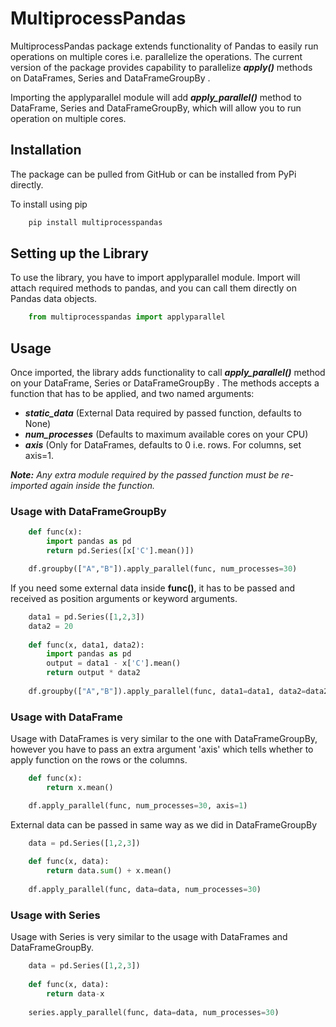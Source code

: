 # MultiprocessPandas

MultiprocessPandas package extends functionality of Pandas to easily run operations on multiple cores i.e. parallelize the operations. The current version of the package provides capability to parallelize ***apply()*** methods on DataFrames, Series and DataFrameGroupBy .

Importing the applyparallel module will add ***apply_parallel()*** method to DataFrame, Series and DataFrameGroupBy, which will allow you to run operation on multiple cores.

## Installation
The package can be pulled from GitHub or can be installed from PyPi directly. 

To install using pip
```python
    pip install multiprocesspandas
```
## Setting up the Library
To use the library, you have to import applyparallel module. Import will attach required methods to pandas, and you can call them directly on Pandas data objects. 
```python
    from multiprocesspandas import applyparallel
```
## Usage
Once imported, the library adds functionality to call ***apply_parallel()*** method on your DataFrame, Series or DataFrameGroupBy . The methods accepts a function that has to be applied, and two named arguments:

 - ***static_data*** (External Data required by passed function, defaults to None)
 - ***num_processes*** (Defaults to maximum available cores on your CPU)
 - ***axis*** (Only for DataFrames, defaults to 0 i.e. rows. For columns, set axis=1.

***Note:** Any extra module required by the passed function must be re-imported again inside the function.*

### Usage with DataFrameGroupBy 
```python
    def func(x):
        import pandas as pd
        return pd.Series([x['C'].mean()])

    df.groupby(["A","B"]).apply_parallel(func, num_processes=30)
```
If you need some external data inside **func()**, it has to be passed and received as position arguments or keyword arguments.
```python
    data1 = pd.Series([1,2,3])
    data2 = 20
    
    def func(x, data1, data2):
        import pandas as pd
        output = data1 - x['C'].mean()
        return output * data2
	
    df.groupby(["A","B"]).apply_parallel(func, data1=data1, data2=data2, num_processes=30)
```
### Usage with DataFrame
Usage with DataFrames is very similar to the one with DataFrameGroupBy, however you have to pass an extra argument 'axis' which tells whether to apply function on  the rows or the columns.
```python
    def func(x):
        return x.mean()

    df.apply_parallel(func, num_processes=30, axis=1)
```
External data can be passed in same way as we did in DataFrameGroupBy
```python
    data = pd.Series([1,2,3])
    
    def func(x, data):
        return data.sum() + x.mean()
	
    df.apply_parallel(func, data=data, num_processes=30)
```
### Usage with Series
Usage with Series is very similar to the usage with DataFrames and DataFrameGroupBy.
```python
    data = pd.Series([1,2,3])
    
    def func(x, data):
	    return data-x
    
    series.apply_parallel(func, data=data, num_processes=30)
```


